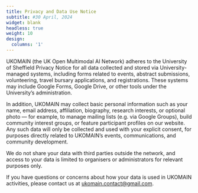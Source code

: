```yaml
---
title: Privacy and Data Use Notice
subtitle: #30 April, 2024
widget: blank
headless: true
weight: 10
design:
  columns: '1'
---
```

UKOMAIN (the UK Open Multimodal AI Network) adheres to the University of Sheffield Privacy Notice for all data collected and stored via University-managed systems, including forms related to events, abstract submissions, volunteering, travel bursary applications, and registrations. These systems may include Google Forms, Google Drive, or other tools under the University’s administration.

In addition, UKOMAIN may collect basic personal information such as your name, email address, affiliation, biography, research interests, or optional photo — for example, to manage mailing lists (e.g. via Google Groups), build community interest groups, or feature participant profiles on our website. Any such data will only be collected and used with your explicit consent, for purposes directly related to UKOMAIN’s events, communications, and community development.

We do not share your data with third parties outside the network, and access to your data is limited to organisers or administrators for relevant purposes only.

If you have questions or concerns about how your data is used in UKOMAIN activities, please contact us at ukomain.contact@gmail.com.




